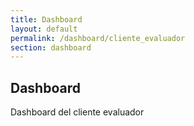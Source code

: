 ```yaml
---
title: Dashboard
layout: default
permalink: /dashboard/cliente_evaluador
section: dashboard
---
```

## Dashboard

<div class="row">
	<div class="col-12 admin">
		Dashboard del cliente evaluador
	</div>
</div>
